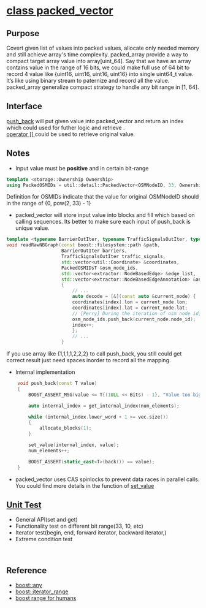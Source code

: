 # [class packed_vector](https://github.com/Project-OSRM/osrm-backend/blob/a1e5061799f1980c64be5afb8a9071d6c68d7164/include/util/packed_vector.hpp)

## Purpose
Covert given list of values into packed values, allocate only needed memory and still achieve array's time complexity.  packed_array provide a way to compact target array value into array[uint_64].
Say that we have an array contains value in the range of 16 bits, we could make full use of 64 bit to record 4 value like {uint16, uint16, uint16, uint16} into single uint64_t value.  It‘s like using binary stream to paternize and record all the value.
packed_array generalize compact strategy to handle any bit range in [1, 64].


## Interface
[push_back](https://github.com/Project-OSRM/osrm-backend/blob/a1e5061799f1980c64be5afb8a9071d6c68d7164/include/util/packed_vector.hpp#L420) will put given value into packed_vector and return an index which could used for futher logic and retrieve .  
[operator \[\] ](https://github.com/Project-OSRM/osrm-backend/blob/a1e5061799f1980c64be5afb8a9071d6c68d7164/include/util/packed_vector.hpp#L366)could be used to retrieve original value.

## Notes



- Input value must be **positive** and in certain bit-range  
```C++
template <storage::Ownership Ownership>
using PackedOSMIDs = util::detail::PackedVector<OSMNodeID, 33, Ownership>;
```
Definition for OSMIDs indicate that the value for original OSMNodeID should in the range of {0, pow(2, 33) - 1}

- packed_vector will store input value into blocks and fill which based on calling sequences.  Its better to make sure each input of push_back is unique value.
```C++
template <typename BarrierOutIter, typename TrafficSignalsOutIter, typename PackedOSMIDsT>
void readRawNBGraph(const boost::filesystem::path &path,
                    BarrierOutIter barriers,
                    TrafficSignalsOutIter traffic_signals,
                    std::vector<util::Coordinate> &coordinates,
                    PackedOSMIDsT &osm_node_ids,
                    std::vector<extractor::NodeBasedEdge> &edge_list,
                    std::vector<extractor::NodeBasedEdgeAnnotation> &annotations)
                    {
                        // ...
                        auto decode = [&](const auto &current_node) {
                        coordinates[index].lon = current_node.lon;
                        coordinates[index].lat = current_node.lat;
                        // [Perry] During the iteration of osm node id, the value of current_node.node_id is positive and unique
                        osm_node_ids.push_back(current_node.node_id);
                        index++;
                        };
                        // ...
                    }
```
If you use array like {1,1,1,1,2,2,2} to call push_back, you still could get correct result just need spaces inorder to record all the mapping.   

- Internal implementation
```C++
    void push_back(const T value)
    {
        BOOST_ASSERT_MSG(value <= T{(1ULL << Bits) - 1}, "Value too big for packed storage.");

        auto internal_index = get_internal_index(num_elements);

        while (internal_index.lower_word + 1 >= vec.size())
        {
            allocate_blocks(1);
        }

        set_value(internal_index, value);
        num_elements++;

        BOOST_ASSERT(static_cast<T>(back()) == value);
    }
```

- packed_vector uses CAS spinlocks to prevent data races in parallel calls.  You could find more details in the function of [set_value](https://github.com/Project-OSRM/osrm-backend/blob/a1e5061799f1980c64be5afb8a9071d6c68d7164/include/util/packed_vector.hpp#L512)



## [Unit Test](https://github.com/Project-OSRM/osrm-backend/blob/a1e5061799f1980c64be5afb8a9071d6c68d7164/unit_tests/util/packed_vector.cpp#L22)
 - General API(set and get)
 - Functionality test on different bit range(33, 10, etc)
 - Iterator test(begin, end, forward iterator, backward iterator,)
 - Extreme condition test

<br/>

## Reference
- [boost::any](http://cpp.sh/5savy)
- [boost::iterator_range](http://cpp.sh/23msm)
- [boost range for humans](https://greek0.net/boost-range/)
